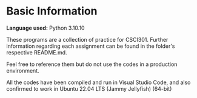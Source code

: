 <h1>Basic Information</h1>
<p><b>Language used:</b> Python 3.10.10</p>
<p>These programs are a collection of practice for CSCI301. Further information regarding each assignment can be found in the folder's respective README.md.</p>
<p>Feel free to reference them but do not use the codes in a production environment.</p>
<p>All the codes have been compiled and run in Visual Studio Code, and also confirmed to work in Ubuntu 22.04 LTS (Jammy Jellyfish) (64-bit)</p>
